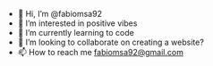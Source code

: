 - 👋 Hi, I’m @fabiomsa92
- 👀 I’m interested in positive vibes
- 🌱 I’m currently learning to code
- 💞️ I’m looking to collaborate on creating a website?
- 📫 How to reach me fabiomsa92@gmail.com

<!---
fabiomsa92/fabiomsa92 is a ✨ special ✨ repository because its `README.md` (this file) appears on your GitHub profile.
You can click the Preview link to take a look at your changes.
--->

